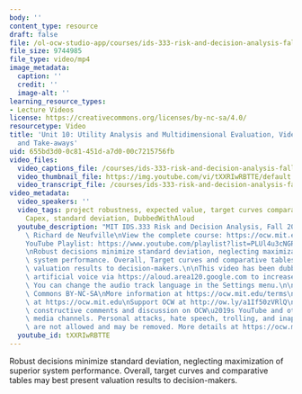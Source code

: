 ```yaml
---
body: ''
content_type: resource
draft: false
file: /ol-ocw-studio-app/courses/ids-333-risk-and-decision-analysis-fall-2021/unit-10-utility-video-7_360p_16_9.mp4
file_size: 9744985
file_type: video/mp4
image_metadata:
  caption: ''
  credit: ''
  image-alt: ''
learning_resource_types:
- Lecture Videos
license: https://creativecommons.org/licenses/by-nc-sa/4.0/
resourcetype: Video
title: 'Unit 10: Utility Analysis and Multidimensional Evaluation, Video 7: Robustness
  and Take-aways'
uid: 655bd3d0-0c81-451d-a7d0-00c7215756fb
video_files:
  video_captions_file: /courses/ids-333-risk-and-decision-analysis-fall-2021/10sgL4Vw-D0VqDdi0axK-AiWfq3mdECNR_transcript.webvtt
  video_thumbnail_file: https://img.youtube.com/vi/tXXRIwRBTTE/default.jpg
  video_transcript_file: /courses/ids-333-risk-and-decision-analysis-fall-2021/10sgL4Vw-D0VqDdi0axK-AiWfq3mdECNR_transcript.pdf
video_metadata:
  video_speakers: ''
  video_tags: project robustness, expected value, target curves comparative tables,
    Capex, standard deviation, DubbedWithAloud
  youtube_description: "MIT IDS.333 Risk and Decision Analysis, Fall 2021\nInstructor:\
    \ Richard de Neufville\nView the complete course: https://ocw.mit.edu/courses/ids-333-risk-and-decision-analysis-fall-2021/\n\
    YouTube Playlist: https://www.youtube.com/playlist?list=PLUl4u3cNGP62jwhTqp8_1kwrkDkxZhpQC\n\
    \nRobust decisions minimize standard deviation, neglecting maximization of superior\
    \ system performance. Overall, Target curves and comparative tables may best present\
    \ valuation results to decision-makers.\n\nThis video has been dubbed using an\
    \ artificial voice via https://aloud.area120.google.com to increase accessibility.\
    \ You can change the audio track language in the Settings menu.\n\nLicense: Creative\
    \ Commons BY-NC-SA\nMore information at https://ocw.mit.edu/terms\nMore courses\
    \ at https://ocw.mit.edu\nSupport OCW at http://ow.ly/a1If50zVRlQ\n\nWe encourage\
    \ constructive comments and discussion on OCW\u2019s YouTube and other social\
    \ media channels. Personal attacks, hate speech, trolling, and inappropriate comments\
    \ are not allowed and may be removed. More details at https://ocw.mit.edu/comments."
  youtube_id: tXXRIwRBTTE
---
```

Robust decisions minimize standard deviation, neglecting maximization of superior system performance. Overall, target curves and comparative tables may best present valuation results to decision-makers.